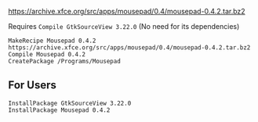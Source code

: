 https://archive.xfce.org/src/apps/mousepad/0.4/mousepad-0.4.2.tar.bz2

Requires `Compile GtkSourceView 3.22.0` (No need for its dependencies)

```
MakeRecipe Mousepad 0.4.2 https://archive.xfce.org/src/apps/mousepad/0.4/mousepad-0.4.2.tar.bz2
Compile Mousepad 0.4.2
CreatePackage /Programs/Mousepad
```

## For Users
```
InstallPackage GtkSourceView 3.22.0
InstallPackage Mousepad 0.4.2
```



